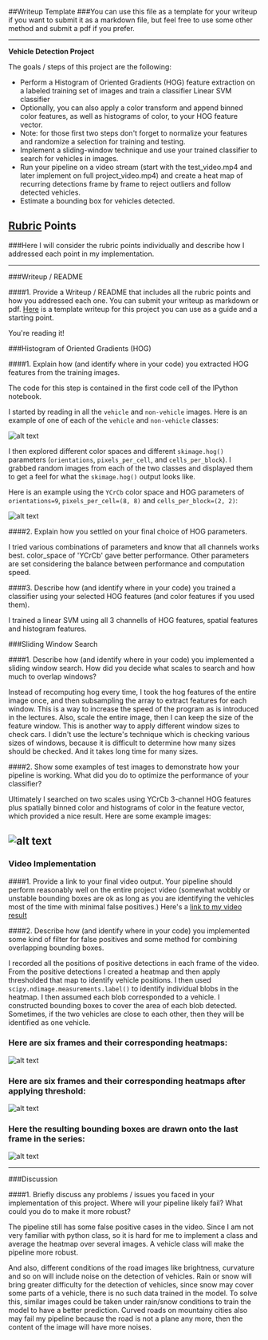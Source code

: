 ##Writeup Template
###You can use this file as a template for your writeup if you want to submit it as a markdown file, but feel free to use some other method and submit a pdf if you prefer.

---

**Vehicle Detection Project**

The goals / steps of this project are the following:

* Perform a Histogram of Oriented Gradients (HOG) feature extraction on a labeled training set of images and train a classifier Linear SVM classifier
* Optionally, you can also apply a color transform and append binned color features, as well as histograms of color, to your HOG feature vector.
* Note: for those first two steps don't forget to normalize your features and randomize a selection for training and testing.
* Implement a sliding-window technique and use your trained classifier to search for vehicles in images.
* Run your pipeline on a video stream (start with the test_video.mp4 and later implement on full project_video.mp4) and create a heat map of recurring detections frame by frame to reject outliers and follow detected vehicles.
* Estimate a bounding box for vehicles detected.

[//]: # (Image References)
[image1]: ./output_images/car_not_car.png
[image2]: ./output_images/HOG_example.PNG
[image4]: ./output_images/sliding_window.PNG
[image5]: ./output_images/bboxesHeatmap.PNG
[image6]: ./output_images/bboxesHeatmapThreshold.PNG
[image7]: ./output_images/output_bboxes.png
[video1]: ./project_video.mp4

## [Rubric](https://review.udacity.com/#!/rubrics/513/view) Points
###Here I will consider the rubric points individually and describe how I addressed each point in my implementation.  

---
###Writeup / README

####1. Provide a Writeup / README that includes all the rubric points and how you addressed each one.  You can submit your writeup as markdown or pdf.  [Here](https://github.com/udacity/CarND-Vehicle-Detection/blob/master/writeup_template.md) is a template writeup for this project you can use as a guide and a starting point.  

You're reading it!

###Histogram of Oriented Gradients (HOG)

####1. Explain how (and identify where in your code) you extracted HOG features from the training images.

The code for this step is contained in the first code cell of the IPython notebook.

I started by reading in all the `vehicle` and `non-vehicle` images.  Here is an example of one of each of the `vehicle` and `non-vehicle` classes:

![alt text][image1]

I then explored different color spaces and different `skimage.hog()` parameters (`orientations`, `pixels_per_cell`, and `cells_per_block`).  I grabbed random images from each of the two classes and displayed them to get a feel for what the `skimage.hog()` output looks like.

Here is an example using the `YCrCb` color space and HOG parameters of `orientations=9`, `pixels_per_cell=(8, 8)` and `cells_per_block=(2, 2)`:


![alt text][image2]

####2. Explain how you settled on your final choice of HOG parameters.

I tried various combinations of parameters and know that all channels works best. color_space of 'YCrCb' gave better performance. Other parameters are set considering the balance between performance and computation speed.

####3. Describe how (and identify where in your code) you trained a classifier using your selected HOG features (and color features if you used them).

I trained a linear SVM using all 3 channells of HOG features, spatial features and histogram features.

###Sliding Window Search

####1. Describe how (and identify where in your code) you implemented a sliding window search.  How did you decide what scales to search and how much to overlap windows?

Instead of recomputing hog every time, I took the hog features of the entire image once, and then subsampling the array to extract features for each window. This is a way to increase the speed of the program as is introduced in the lectures. Also, scale the entire image, then I can keep the size of the feature window. This is another way to apply different window sizes to check cars. I didn't use the lecture's technique which is checking various sizes of windows, because it is difficult to determine how many sizes should be checked. And it takes long time for many sizes.



####2. Show some examples of test images to demonstrate how your pipeline is working.  What did you do to optimize the performance of your classifier?

Ultimately I searched on two scales using YCrCb 3-channel HOG features plus spatially binned color and histograms of color in the feature vector, which provided a nice result.  Here are some example images:

![alt text][image4]
---

### Video Implementation

####1. Provide a link to your final video output.  Your pipeline should perform reasonably well on the entire project video (somewhat wobbly or unstable bounding boxes are ok as long as you are identifying the vehicles most of the time with minimal false positives.)
Here's a [link to my video result](./project_video.mp4)


####2. Describe how (and identify where in your code) you implemented some kind of filter for false positives and some method for combining overlapping bounding boxes.

I recorded all the positions of positive detections in each frame of the video.  From the positive detections I created a heatmap and then apply thresholded that map to identify vehicle positions.  I then used `scipy.ndimage.measurements.label()` to identify individual blobs in the heatmap.  I then assumed each blob corresponded to a vehicle.  I constructed bounding boxes to cover the area of each blob detected.  Sometimes, if the two vehicles are close to each other, then they will be identified as one vehicle.



### Here are six frames and their corresponding heatmaps:

![alt text][image5]

### Here are six frames and their corresponding heatmaps after applying threshold:
![alt text][image6]

### Here the resulting bounding boxes are drawn onto the last frame in the series:
![alt text][image7]



---

###Discussion

####1. Briefly discuss any problems / issues you faced in your implementation of this project.  Where will your pipeline likely fail?  What could you do to make it more robust?

The pipeline still has some false positive cases in the video. Since I am not very familiar with python class, so it is hard for me to implement a class and average the heatmap over several images. A vehicle class will make the pipeline more robust.

And also, different conditions of the road images like brightness, curvature and so on will include noise on the detection of vehicles. Rain or snow will bring greater difficulty for the detection of vehicles, since snow may cover some parts of a vehicle, there is no such data trained in the model. To solve this, similar images could be taken under rain/snow conditions to train the model to have a better prediction. Curved roads on mountainy cities also may fail my pipeline because the road is not a plane any more, then the content of the image will have more noises. 

